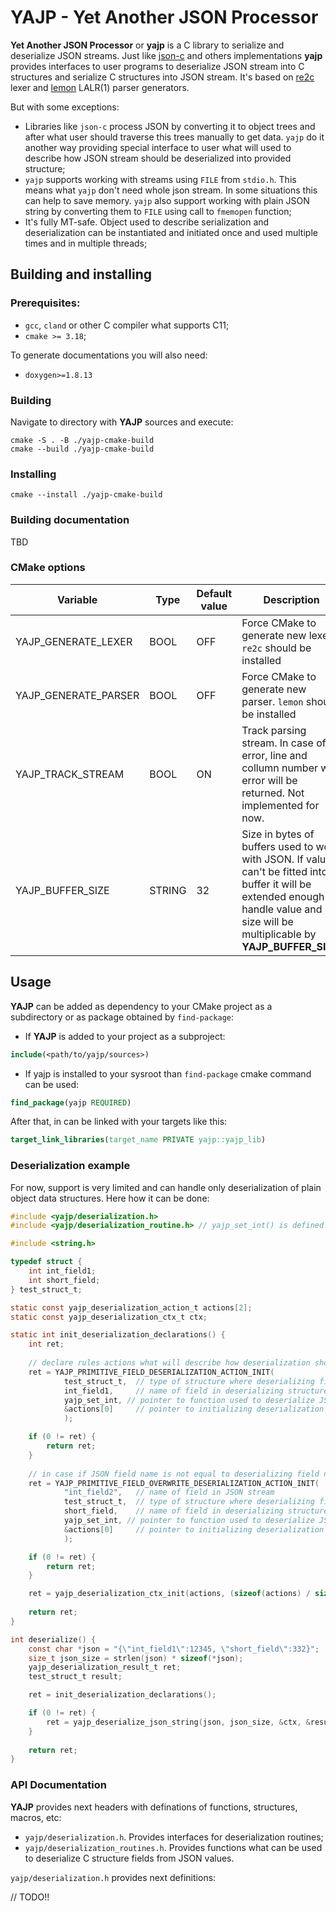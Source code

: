 # YAJP - Yet Another JSON Processor

**Yet Another JSON Processor** or **yajp** is a C library to serialize and deserialize JSON streams. Just like 
[json-c](https://github.com/json-c/json-c) and others implementations **yajp** provides interfaces to user programs to
deserialize JSON stream into C structures and serialize C structures into JSON stream. It's based on 
[re2c](https://re2c.org/index.html) lexer and [lemon](https://www.hwaci.com/sw/lemon/) LALR(1) parser generators.

But with some exceptions:
- Libraries like `json-c` process JSON by converting it to object trees and after what user should traverse this trees 
  manually to get data. `yajp` do it another way providing special interface to user what will used to describe
  how JSON stream should be deserialized into provided structure; 
- `yajp` supports working with streams using `FILE` from `stdio.h`. This means what `yajp` don't need whole json stream.
  In some situations this can help to save memory. `yajp` also support working with plain JSON string by converting 
  them to `FILE` using call to `fmemopen` function;
- It's fully MT-safe. Object used to describe serialization and deserialization can be instantiated and initiated
  once and used multiple times and in multiple threads;
  
## Building and installing
### Prerequisites:
- `gcc`, `cland` or other C compiler what supports C11;
- `cmake >= 3.18`;

To generate documentations you will also need:
- `doxygen>=1.8.13`

### Building
Navigate to directory with **YAJP** sources and execute:

```shell
cmake -S . -B ./yajp-cmake-build
cmake --build ./yajp-cmake-build
```
### Installing
```shell
cmake --install ./yajp-cmake-build
```

### Building documentation
TBD

### CMake options

| Variable               | Type   | Default value  | Description                                                                                                                                                                              |
|------------------------|--------|----------------|------------------------------------------------------------------------------------------------------------------------------------------------------------------------------------------|
| YAJP_GENERATE_LEXER    | BOOL   | OFF            | Force CMake to generate new lexer. `re2c` should be installed                                                                                                                            |
| YAJP_GENERATE_PARSER   | BOOL   | OFF            | Force CMake to generate new parser. `lemon` should be installed                                                                                                                          |
| YAJP_TRACK_STREAM      | BOOL   | ON             | Track parsing stream. In case of error, line and collumn number with error will be returned. Not implemented for now.                                                                    |
| YAJP_BUFFER_SIZE       | STRING | 32             | Size in bytes of buffers used to work with JSON. If value can't be fitted into buffer it will be extended enough to handle value and size will be multiplicable by **YAJP_BUFFER_SIZE**. | 

## Usage

**YAJP** can be added as dependency to your CMake project as a subdirectory or as package obtained by `find-package`:
 - If **YAJP** is added to your project as a subproject:
```cmake
include(<path/to/yajp/sources>)
```
 - If yajp is installed to your sysroot than `find-package` cmake command can be used:
```cmake
find_package(yajp REQUIRED)
```

After that, in can be linked with your targets like this:
```cmake
target_link_libraries(target_name PRIVATE yajp::yajp_lib)
```

### Deserialization example
For now, support is very limited and can handle only deserialization of plain object data structures. Here how it can be
done:

```c
#include <yajp/deserialization.h>
#include <yajp/deserialization_routine.h> // yajp_set_int() is defined here

#include <string.h>

typedef struct {
    int int_field1;
    int short_field;
} test_struct_t;

static const yajp_deserialization_action_t actions[2];
static const yajp_deserialization_ctx_t ctx; 

static int init_deserialization_declarations() {
    int ret;
    
    // declare rules actions what will describe how deserialization should go
    ret = YAJP_PRIMITIVE_FIELD_DESERIALIZATION_ACTION_INIT(
            test_struct_t,  // type of structure where deserializing field is stored
            int_field1,     // name of field in deserializing structure
            yajp_set_int, // pointer to function used to deserialize JSON value into structure field. 
            &actions[0]     // pointer to initializing deserialization action
            );

    if (0 != ret) {
        return ret;
    }
    
    // in case if JSON field name is not equal to deserializing field name, this macro can be used 
    ret = YAJP_PRIMITIVE_FIELD_OVERWRITE_DESERIALIZATION_ACTION_INIT(
            "int_field2",   // name of field in JSON stream
            test_struct_t,  // type of structure where deserializing field is stored
            short_field,    // name of field in deserializing structure
            yajp_set_int, // pointer to function used to deserialize JSON value into structure field. 
            &actions[0]     // pointer to initializing deserialization action
            );

    if (0 != ret) {
        return ret;
    }

    ret = yajp_deserialization_ctx_init(actions, (sizeof(actions) / sizeof(actions[0])), &ctx);
    
    return ret;
}

int deserialize() {
    const char *json = "{\"int_field1\":12345, \"short_field\":332}";
    size_t json_size = strlen(json) * sizeof(*json);
    yajp_deserialization_result_t ret;
    test_struct_t result;

    ret = init_deserialization_declarations();

    if (0 != ret) {
        ret = yajp_deserialize_json_string(json, json_size, &ctx, &result, NULL);
    }
    
    return ret;
}
```

### API Documentation
**YAJP** provides next headers with definations of functions, structures, macros, etc:
 - `yajp/deserialization.h`. Provides interfaces for deserialization routines;
 - `yajp/deserialization_routines.h`. Provides functions what can be used to deserialize C structure fields from JSON values.

`yajp/deserialization.h` provides next definitions:

// TODO!!


